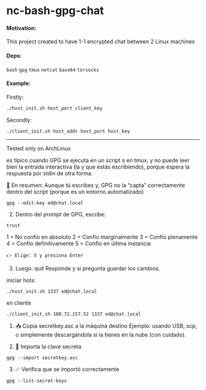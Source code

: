 # nc-bash-gpg-chat
#### Motivation:
This project created to have 1-1 encrypted chat between 2 Linux machines
#### Deps:
``bash``
``gpg``
``tmux``
``netcat``
``base64``
``torsocks``

#### Example:
Firstly:
```bash
./host_init.sh host_port client_key
```
Secondly:
```
./client_init.sh host_addr host_port host_key
```
---
Tested only on ArchLinux


es típico cuando GPG se ejecuta en un script o en tmux, y no puede leer bien la entrada interactiva (la y que estás escribiendo), porque espera la respuesta por stdin de otra forma.

🔴 En resumen:
Aunque tú escribes y, GPG no la “capta” correctamente dentro del script (porque es un entorno automatizado)
```
gpg --edit-key ed@chat.local
```
2. Dentro del prompt de GPG, escribe:
```
trust
```

1 = No confío en absoluto
2 = Confío marginalmente
3 = Confío plenamente
4 = Confío definitivamente
5 = Confío en última instancia

```
👉 Elige: 5 y presiona Enter
```
3. Luego:
quit
Responde y si pregunta guardar los cambios.

iniciar hots:
```
./host_init.sh 1337 ed@chat.local
```

en cliente
```
./client_init.sh 100.72.157.52 1337 ed@chat.local
```

1. 📥 Copia secretkey.asc a la máquina destino
Ejemplo: usando USB, scp, o simplemente descargándola si la tienes en la nube (con cuidado).

2. 📂 Importa la clave secreta

```
gpg --import secretkey.asc
```

3. ✅ Verifica que se importó correctamente
```
gpg --list-secret-keys
```

